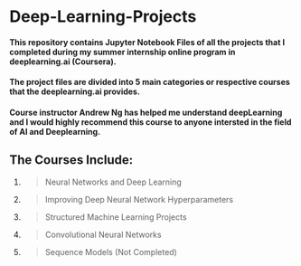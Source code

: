 # Deep-Learning-Projects
#### This repository contains Jupyter Notebook Files of all the projects that I completed during my summer internship online program in deeplearning.ai (Coursera). 

#### The project files are divided into 5 main categories or respective courses that the deeplearning.ai provides.

#### Course instructor Andrew Ng has helped me understand deepLearning and I would highly recommend this course to anyone intersted in the field of AI and Deeplearning. 

## The Courses Include: 

1. > Neural Networks and Deep Learning

2. > Improving Deep Neural Network Hyperparameters

3. > Structured Machine Learning Projects

4. > Convolutional Neural Networks

5. > Sequence Models (Not Completed)

